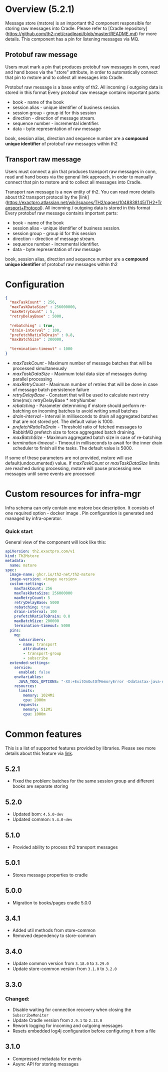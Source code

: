 # Overview (5.2.1)

Message store (mstore) is an important th2 component responsible for storing raw messages into Cradle. Please refer to [Cradle repository] (https://github.com/th2-net/cradleapi/blob/master/README.md) for more details. This component has a pin for listening messages via MQ.

## Protobuf raw message

Users must mark a pin that produces protobuf raw messages in conn, read and hand boxes via the "store" attribute, in order to automatically connect that pin to mstore and to collect all messages into Cradle.

Protobuf raw message is a base entity of th2. All incoming / outgoing data is stored in this format
Every protobuf raw message contains important parts:
* book - name of the book
* session alias - unique identifier of business session.
* session group - group id for this session
* direction - direction of message stream.
* sequence number - incremental identifier.
* data - byte representation of raw message 

book, session alias, direction and sequence number are a **compound unique identifier** of protobuf raw messages within th2

## Transport raw message

Users must connect a pin that produces transport raw messages in conn, read and hand boxes via the general link approach, in order to manually connect that pin to mstore and to collect all messages into Cradle.

Transport raw message is a new entity of th2. You can read more details about th2 transport protocol by the [link] (https://exactpro.atlassian.net/wiki/spaces/TH2/pages/1048838145/TH2+Transport+Protocol). All incoming / outgoing data is stored in this format
Every protobuf raw message contains important parts:
* book - name of the book
* session alias - unique identifier of business session.
* session group - group id for this session
* direction - direction of message stream.
* sequence number - incremental identifier.
* data - byte representation of raw message

book, session alias, direction and sequence number are a **compound unique identifier** of protobuf raw messages within th2

# Configuration

```json
{
  "maxTaskCount" : 256,
  "maxTaskDataSize" : 256000000,
  "maxRetryCount" : 5,
  "retryDelayBase" : 5000,
  
  "rebatching" : true,
  "drain-interval" : 100,
  "prefetchRatioToDrain" : 0.8,
  "maxBatchSize" : 200000,
  
  "termination-timeout" : 1000
}
```
+ _maxTaskCount_ - Maximum number of message batches that will be processed simultaneously
+ _maxTaskDataSize_ - Maximum total data size of messages during parallel processing
+ _maxRetryCount_ - Maximum number of retries that will be done in case of message batch persistence failure
+ _retryDelayBase_ - Constant that will be used to calculate next retry time(ms):
  retryDelayBase * retryNumber
+ _rebatching_ - Parameter determining if mstore should perform re-batching on incoming batches to avoid writing small batches
+ _drain-interval_ - Interval in milliseconds to drain all aggregated batches that are not stored yet. The default value is 1000.
+ _prefetchRatioToDrain_ - Threshold ratio of fetched messages to RabbitMQ prefetch size to force aggregated batch draining.
+ _maxBatchSize_ - Maximum aggregated batch size in case of re-batching
+ _termination-timeout_ - Timeout in milliseconds to await for the inner drain scheduler to finish all the tasks. The default value is 5000.

If some of these parameters are not provided, mstore will use default(undocumented) value.
If _maxTaskCount_ or _maxTaskDataSize_ limits are reached during processing, mstore will pause processing new messages
until some events are processed


# Custom resources for infra-mgr

Infra schema can only contain one mstore box description. It consists of one required option - docker image . Pin configuration is generated and managed by infra-operator.

### Quick start
General view of the component will look like this:
```yaml
apiVersion: th2.exactpro.com/v1
kind: Th2Mstore
metadata:
  name: mstore
spec:
  image-name: ghcr.io/th2-net/th2-mstore
  image-version: <image version>
  custom-settings:
    maxTaskCount: 256
    maxTaskDataSize: 256000000
    maxRetryCount: 5
    retryDelayBase: 5000
    rebatching: true
    drain-interval: 100
    prefetchRatioToDrain: 0.8
    maxBatchSize: 200000
    termination-timeout: 5000
  pins:
    mq:
      subscribers:
      - name: transport
        attributes:
        - transport-group
        - subscribe
  extended-settings:
    service:
      enabled: false
    envVariables:
      JAVA_TOOL_OPTIONS: "-XX:+ExitOnOutOfMemoryError -Ddatastax-java-driver.advanced.connection.init-query-timeout=\"5000 milliseconds\""
    resources:
      limits:
        memory: 1024Mi
        cpu: 2000m
      requests:
        memory: 512Mi
        cpu: 1000m
```

# Common features

This is a list of supported features provided by libraries.
Please see more details about this feature via [link](https://github.com/th2-net/th2-common-j#configuration-formats).

## 5.2.1

+ Fixed the problem: batches for the same session group and different books are separate storing

## 5.2.0
* Updated bom: `4.5.0-dev`
* Updated common: `5.4.0-dev`

## 5.1.0
+ Provided ability to process th2 transport messages

## 5.0.1

+ Stores message properties to cradle 

## 5.0.0
+ Migration to books/pages cradle 5.0.0

## 3.4.1

+ Added util methods from store-common
+ Removed dependency to store-common

## 3.4.0

+ Update common version from `3.18.0` to `3.29.0`
+ Update store-common version from `3.1.0` to `3.2.0`

## 3.3.0

### Changed:

+ Disable waiting for connection recovery when closing the `SubscribeMonitor`
+ Update Cradle version from `2.9.1` to `2.13.0`
+ Rework logging for incoming and outgoing messages
+ Resets embedded log4j configuration before configuring it from a file

## 3.1.0

+ Compressed metadata for events
+ Async API for storing messages